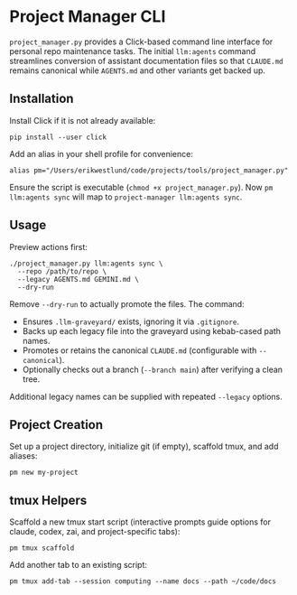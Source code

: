 # Project Manager CLI

`project_manager.py` provides a Click-based command line interface for personal
repo maintenance tasks. The initial `llm:agents` command streamlines conversion
of assistant documentation files so that `CLAUDE.md` remains canonical while
`AGENTS.md` and other variants get backed up.

## Installation

Install Click if it is not already available:

```
pip install --user click
```

Add an alias in your shell profile for convenience:

```
alias pm="/Users/erikwestlund/code/projects/tools/project_manager.py"
```

Ensure the script is executable (`chmod +x project_manager.py`). Now `pm
llm:agents sync` will map to `project-manager llm:agents sync`.

## Usage

Preview actions first:

```
./project_manager.py llm:agents sync \
  --repo /path/to/repo \
  --legacy AGENTS.md GEMINI.md \
  --dry-run
```

Remove `--dry-run` to actually promote the files. The command:

- Ensures `.llm-graveyard/` exists, ignoring it via `.gitignore`.
- Backs up each legacy file into the graveyard using kebab-cased path names.
- Promotes or retains the canonical `CLAUDE.md` (configurable with `--canonical`).
- Optionally checks out a branch (`--branch main`) after verifying a clean tree.

Additional legacy names can be supplied with repeated `--legacy` options.

## Project Creation

Set up a project directory, initialize git (if empty), scaffold tmux, and add
aliases:

```
pm new my-project
```

## tmux Helpers

Scaffold a new tmux start script (interactive prompts guide options for claude,
codex, zai, and project-specific tabs):

```
pm tmux scaffold
```

Add another tab to an existing script:

```
pm tmux add-tab --session computing --name docs --path ~/code/docs
```
